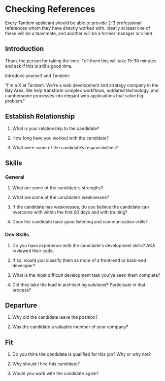 
# Checking References

Every Tandem applicant should be able to provide 2-3 professional references whom they have directly worked with. Ideally at least one of these will be a teammate, and another will be a former manager or client.

## Introduction

Thank the person for taking the time. Tell them this will take 15-30 minutes and ask if this is still a good time.

Introduce yourself and Tandem:

"I'm a X at Tandem. We're a web development and strategy company in the Bay Area. We help transform complex workflows, outdated technology, and cumbersome processes into elegant web applications that solve big problem."

## Establish Relationship

1. What is your relationship to the candidate?

2. How long have you worked with the candidate?

3. What were some of the candidate’s responsibilities?

## Skills

### General

1. What are some of the candidate’s strengths?

2. What are some of the candidate’s weaknesses?

3. If the candidate has weaknesses, do you believe the candidate can overcome with within the first 90 days and with training?

4. Does the candidate have good listening and communication skills?

### Dev Skills

1. Do you have experience with the candidate's development skills? AKA reviewed their code.

2. If so, would you classify them as more of a front-end or back-end developer?

3. What is the most difficult development task you've seen them complete?

4. Did they take the lead in architecting solutions? Participate in that process?

## Departure

1. Why did the candidate leave the position?

2. Was the candidate a valuable member of your company?

## Fit

1. Do you think the candidate is qualified for this job? Why or why not?

2. Why should I hire this candidate?

3. Would you work with the candidate again?

